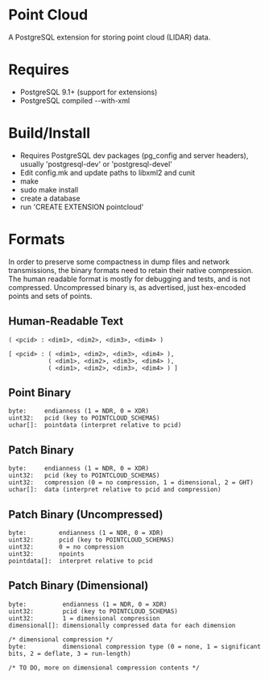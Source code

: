 Point Cloud
===========

A PostgreSQL extension for storing point cloud (LIDAR) data.

Requires
========

- PostgreSQL 9.1+ (support for extensions)
- PostgreSQL compiled --with-xml


Build/Install
=============

- Requires PostgreSQL dev packages (pg_config and server headers), usually 'postgresql-dev' or 'postgresql-devel'
- Edit config.mk and update paths to libxml2 and cunit
- make
- sudo make install
- create a database
- run 'CREATE EXTENSION pointcloud'

Formats
=======

In order to preserve some compactness in dump files and network transmissions, the binary formats need to retain their native compression. The human readable format is mostly for debugging and tests, and is not compressed. Uncompressed binary is, as advertised, just hex-encoded points and sets of points.

Human-Readable Text
-------------------

    ( <pcid> : <dim1>, <dim2>, <dim3>, <dim4> )

    [ <pcid> : ( <dim1>, <dim2>, <dim3>, <dim4> ), 
               ( <dim1>, <dim2>, <dim3>, <dim4> ), 
               ( <dim1>, <dim2>, <dim3>, <dim4> ) ]

Point Binary
------------

    byte:     endianness (1 = NDR, 0 = XDR)
    uint32:   pcid (key to POINTCLOUD_SCHEMAS)
    uchar[]:  pointdata (interpret relative to pcid)

Patch Binary
------------

    byte:     endianness (1 = NDR, 0 = XDR)
    uint32:   pcid (key to POINTCLOUD_SCHEMAS)
    uint32:   compression (0 = no compression, 1 = dimensional, 2 = GHT)
    uchar[]:  data (interpret relative to pcid and compression)

Patch Binary (Uncompressed)
---------------------------

    byte:         endianness (1 = NDR, 0 = XDR)
    uint32:       pcid (key to POINTCLOUD_SCHEMAS)
    uint32:       0 = no compression
    uint32:       npoints
    pointdata[]:  interpret relative to pcid

Patch Binary (Dimensional)
--------------------------

    byte:          endianness (1 = NDR, 0 = XDR)
    uint32:        pcid (key to POINTCLOUD_SCHEMAS)
    uint32:        1 = dimensional compression
    dimensional[]: dimensionally compressed data for each dimension

    /* dimensional compression */
    byte:          dimensional compression type (0 = none, 1 = significant bits, 2 = deflate, 3 = run-length)
    
    /* TO DO, more on dimensional compression contents */
